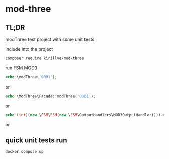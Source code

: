 # mod-three

## TL;DR

modThree test project with some unit tests

include into the project
```bash
composer require kirillve/mod-three
```
run FSM MOD3
```php
echo \modThree('0001');
```
or
```php
echo \ModThree\Facade::modThree('0001');
```
or
```php
echo (int)(new \FSM\FSM(new \FSM\OutputHandlers\MOD3OutputHandler()))->evaluate(new MOD3Automation($input));
```
or

## quick unit tests run
```bash
docker compose up
```
